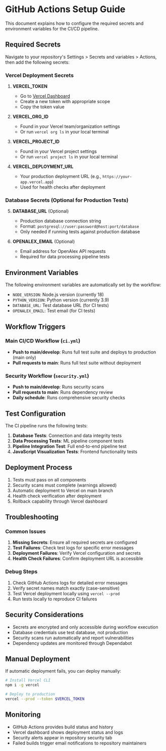 # GitHub Actions Setup Guide

This document explains how to configure the required secrets and environment variables for the CI/CD pipeline.

## Required Secrets

Navigate to your repository's Settings > Secrets and variables > Actions, then add the following secrets:

### Vercel Deployment Secrets

1. **VERCEL_TOKEN**
   - Go to [Vercel Dashboard](https://vercel.com/account/tokens)
   - Create a new token with appropriate scope
   - Copy the token value

2. **VERCEL_ORG_ID**
   - Found in your Vercel team/organization settings
   - Or run `vercel org ls` in your local terminal

3. **VERCEL_PROJECT_ID**
   - Found in your Vercel project settings
   - Or run `vercel project ls` in your local terminal

4. **VERCEL_DEPLOYMENT_URL**
   - Your production deployment URL (e.g., `https://your-app.vercel.app`)
   - Used for health checks after deployment

### Database Secrets (Optional for Production Tests)

5. **DATABASE_URL** (Optional)
   - Production database connection string
   - Format: `postgresql://user:password@host:port/database`
   - Only needed if running tests against production database

6. **OPENALEX_EMAIL** (Optional)
   - Email address for OpenAlex API requests
   - Required for data processing pipeline tests

## Environment Variables

The following environment variables are automatically set by the workflow:

- `NODE_VERSION`: Node.js version (currently 18)
- `PYTHON_VERSION`: Python version (currently 3.9)
- `DATABASE_URL`: Test database URL (for CI tests)
- `OPENALEX_EMAIL`: Test email (for CI tests)

## Workflow Triggers

### Main CI/CD Workflow (`ci.yml`)
- **Push to main/develop**: Runs full test suite and deploys to production (main only)
- **Pull requests to main**: Runs full test suite without deployment

### Security Workflow (`security.yml`)
- **Push to main/develop**: Runs security scans
- **Pull requests to main**: Runs dependency review
- **Daily schedule**: Runs comprehensive security checks

## Test Configuration

The CI pipeline runs the following tests:

1. **Database Tests**: Connection and data integrity tests
2. **Data Processing Tests**: ML pipeline component tests
3. **Pipeline Integration Test**: Full end-to-end pipeline test
4. **JavaScript Visualization Tests**: Frontend functionality tests

## Deployment Process

1. Tests must pass on all components
2. Security scans must complete (warnings allowed)
3. Automatic deployment to Vercel on main branch
4. Health check verification after deployment
5. Rollback capability through Vercel dashboard

## Troubleshooting

### Common Issues

1. **Missing Secrets**: Ensure all required secrets are configured
2. **Test Failures**: Check test logs for specific error messages
3. **Deployment Failures**: Verify Vercel configuration and secrets
4. **Health Check Failures**: Confirm deployment URL is accessible

### Debug Steps

1. Check GitHub Actions logs for detailed error messages
2. Verify secret names match exactly (case-sensitive)
3. Test Vercel deployment locally using `vercel --prod`
4. Run tests locally to reproduce CI failures

## Security Considerations

- Secrets are encrypted and only accessible during workflow execution
- Database credentials use test database, not production
- Security scans run automatically and report vulnerabilities
- Dependency updates are monitored through Dependabot

## Manual Deployment

If automatic deployment fails, you can deploy manually:

```bash
# Install Vercel CLI
npm i -g vercel

# Deploy to production
vercel --prod --token $VERCEL_TOKEN
```

## Monitoring

- GitHub Actions provides build status and history
- Vercel dashboard shows deployment status and logs
- Security alerts appear in repository security tab
- Failed builds trigger email notifications to repository maintainers
